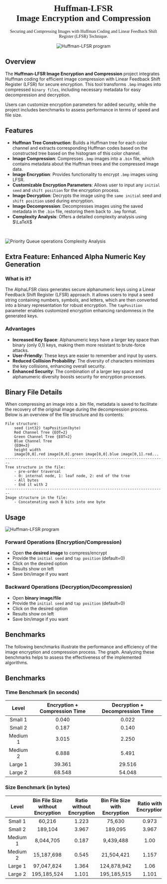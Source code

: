 <!DOCTYPE html>
<html lang="en">
<head>
    <meta charset="UTF-8">
    <meta name="viewport" content="width=device-width, initial-scale=1.0">
    <!-- Link to Google Fonts -->
    <link rel="stylesheet" href="https://fonts.googleapis.com/css2?family=Poppins:wght@400;600&display=swap">
</head>

<h1 style="font-family:poppins;" align="center">
    Huffman-LFSR<br>
    Image Encryption and Compression
</h1>

<p style="font-family:poppins;" align="center">
    Securing and Compressing Images with Huffman Coding and Linear Feedback Shift Register (LFSR) Technique.
</p>

<div align="center">
    <img src="https://i.imgur.com/FeYzEgj.png" alt="Huffman-LFSR program">
</div>

## Overview
The **Huffman-LFSR Image Encryption and Compression** project integrates Huffman coding for efficient image compression with Linear Feedback Shift Register (LFSR) for secure encryption. This tool transforms `.bmp` images into compressed `binary files`, including necessary metadata for easy decompression and decryption.

Users can customize encryption parameters for added security, while the project includes benchmarks to assess performance in terms of speed and file size.

## Features
- **Huffman Tree Construction**: Builds a Huffman tree for each color channel and extracts corresponding Huffman codes based on the constructed tree based on the histogram of this color channel.
- **Image Compression**: Compresses `.bmp` images into a `.bin` file, which contains metadata about the Huffman trees and the compressed image data.
- **Image Encryption**: Provides functionality to encrypt `.bmp` images using LFSR.
- **Customizable Encryption Parameters**: Allows user to input any `initial seed` and `shift position` for the encryption process.
- **Image Decryption**: Decrypts the image using the `same initial` seed and `shift position` used during encryption.
- **Image Decompression**: Decompresses images using the saved metadata in the `.bin` file, restoring them back to `.bmp` format.
- **Complexity Analysis**: Offers a detailed complexity analysis using $\LaTeX$<br>
<br>

![Priority Queue operations Complexity Analysis](https://i.imgur.com/8R3xNKN.png)

## Extra Feature: Enhanced Alpha Numeric Key Generation

### What is it?
The AlphaLFSR class generates secure alphanumeric keys using a Linear Feedback Shift Register (LFSR) approach. It allows users to input a seed string containing numbers, symbols, and letters, which are then converted into a binary representation for robust encryption. The `tapPosition` parameter enables customized encryption enhancing randomness in the generated keys.

### Advantages
- **Increased Key Space**: Alphanumeric keys have a larger key space than binary (only 0,1) keys, making them more resistant to brute-force attacks.
- **User-Friendly**: These keys are easier to remember and input by users.
- **Reduced Collision Probability**: The diversity of characters minimizes the key collisions, enhancing overall security.
- **Enhanced Security**: The combination of a larger key space and alphanumeric diversity boosts security for encryption processes.

## Binary File Details
When compressing an image into a .bin file, metadata is saved to facilitate the recovery of the original image during the decompression process. Below is an overview of the file structure and its contents:
```plaintext
File structure:
    seed (int32) tapPosition(byte)
    Red Channel Tree {EOT=2}
    Green Channel Tree {EOT=2}
    Blue Channel Tree
    {EOH=3}
    height width
    image[0,0].red image[0,0].green image[0,0].blue image[0,1].red...
------------------------------------------------------------------------
Tree structure in the file:
    - pre-order traversal
    - 0: internal node, 1: leaf node, 2: end of the tree
    - All bytes
    - End it with 2
------------------------------------------------------------------------
Image structure in the file:
    - Concatenating each 8 bits into one byte
```

## Usage
![Huffman-LFSR program](https://i.imgur.com/FeYzEgj.png)

### Forward Operations (Encryption/Compression)
- Open **the desired image** to compress/encrypt
- Provide the `initial seed` and `tap position` (default=0)
- Click on the desired option
- Results show on left
- Save bin/image if you want


### Backward Operations (Decryption/Decompression)
- Open **binary image/file**
- Provide the `initial seed` and `tap position` (default=0)
- Click on the desired option
- Results show on left
- Save bin/image if you want


## Benchmarks
The following benchmarks illustrate the performance and efficiency of the image encryption and compression process. The graph. Analyzing these benchmarks helps to assess the effectiveness of the implemented algorithms.

## Benchmarks

### Time Benchmark (in seconds)
<table>
    <thead>
        <tr>
            <th align="center">Level</th>
            <th align="center">Encryption + Compression Time</th>
            <th align="center">Decryption + Decompression Time</th>
        </tr>
    </thead>
    <tbody>
        <tr>
            <td align="center">Small 1</td>
            <td align="center">  0.040</td>
            <td align="center">  0.022</td>
        </tr>
        <tr>
            <td align="center">Small 2</td>
            <td align="center">  0.187</td>
            <td align="center">  0.140</td>
        </tr>
        <tr>
            <td align="center">Medium 1</td>
            <td align="center">  3.015</td>
            <td align="center">  2.250</td>
        </tr>
        <tr>
            <td align="center">Medium 2</td>
            <td align="center">  6.888</td>
            <td align="center">  5.491</td>
        </tr>
        <tr>
            <td align="center">Large 1</td>
            <td align="center"> 39.361</td>
            <td align="center"> 29.516</td>
        </tr>
        <tr>
            <td align="center">Large 2</td>
            <td align="center"> 68.548</td>
            <td align="center"> 54.048</td>
        </tr>
    </tbody>
</table>

### Size Benchmark (in bytes)
<table>
    <thead>
        <tr>
            <th align="center">Level</th>
            <th align="center">Bin File Size without Encryption</th>
            <th align="center">Ratio without Encryption</th>
            <th align="center">Bin File Size with Encryption</th>
            <th align="center">Ratio with Encryption</th>
        </tr>
    </thead>
    <tbody>
        <tr>
            <td align="center">Small 1</td>
            <td align="center">   60,216</td>
            <td align="center">   1.223</td>
            <td align="center">   75,630</td>
            <td align="center">   0.973</td>
        </tr>
        <tr>
            <td align="center">Small 2</td>
            <td align="center">  189,104</td>
            <td align="center">   3.967</td>
            <td align="center">  189,095</td>
            <td align="center">   3.967</td>
        </tr>
        <tr>
            <td align="center">Medium 1</td>
            <td align="center">8,044,705</td>
            <td align="center">   0.187</td>
            <td align="center">9,439,488</td>
            <td align="center">   1.00</td>
        </tr>
        <tr>
            <td align="center">Medium 2</td>
            <td align="center">15,187,698</td>
            <td align="center">   0.545</td>
            <td align="center">21,504,421</td>
            <td align="center">   1.157</td>
        </tr>
        <tr>
            <td align="center">Large 1</td>
            <td align="center">97,047,824</td>
            <td align="center">   1.364</td>
            <td align="center">124,878,942</td>
            <td align="center">   1.06</td>
        </tr>
        <tr>
            <td align="center">Large 2</td>
            <td align="center">195,185,524</td>
            <td align="center">   1.101</td>
            <td align="center">195,185,515</td>
            <td align="center">   1.101</td>
        </tr>
    </tbody>
</table>

